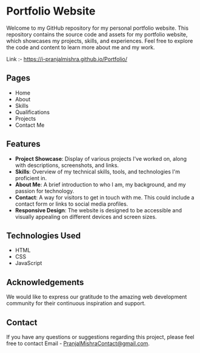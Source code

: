 # Portfolio Website
Welcome to my GitHub repository for my personal portfolio website. This repository contains the source code and assets for my portfolio website, which showcases my projects, skills, and experiences. Feel free to explore the code and content to learn more about me and my work.

Link :- https://i-pranjalmishra.github.io/Portfolio/

## Pages
* Home
* About
* Skills 
* Qualifications 
* Projects
* Contact Me

## Features
* **Project Showcase**: Display of various projects I've worked on, along with descriptions, screenshots, and links.
* **Skills**: Overview of my technical skills, tools, and technologies I'm proficient in.
* **About Me**: A brief introduction to who I am, my background, and my passion for technology.
* **Contact**: A way for visitors to get in touch with me. This could include a contact form or links to social media profiles.
* **Responsive Design**: The website is designed to be accessible and visually appealing on different devices and screen sizes.

## Technologies Used

* HTML
* CSS
* JavaScript

## Acknowledgements

We would like to express our gratitude to the amazing web development community for their continuous inspiration and support.

## Contact

If you have any questions or suggestions regarding this project, please feel free to contact Email - PranjalMishraContact@gmail.com.
